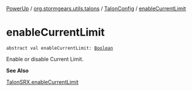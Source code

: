 [PowerUp](../../index.md) / [org.stormgears.utils.talons](../index.md) / [TalonConfig](index.md) / [enableCurrentLimit](./enable-current-limit.md)

# enableCurrentLimit

`abstract val enableCurrentLimit: `[`Boolean`](https://kotlinlang.org/api/latest/jvm/stdlib/kotlin/-boolean/index.html)

Enable or disable Current Limit.

**See Also**

[TalonSRX.enableCurrentLimit](#)

